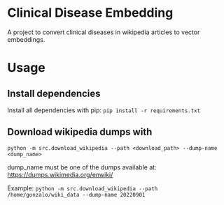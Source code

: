 # Clinical Disease Embedding
A project to convert clinical diseases in wikipedia articles to vector embeddings.

# Usage

## Install dependencies

Install all dependencies with pip:
`pip install -r requirements.txt`

## Download wikipedia dumps with

`python -m src.download_wikipedia --path <download_path> --dump-name <dump_name>`

dump_name must be one of the dumps available at: https://dumps.wikimedia.org/enwiki/

Example:
`python -m src.download_wikipedia --path /home/gonzalo/wiki_data --dump-name 20220901`
